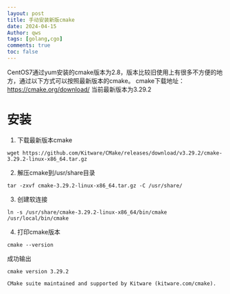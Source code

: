 ```yaml
---
layout: post
title: 手动安装新版cmake
date: 2024-04-15
Author: qws 
tags: [golang,cgo]
comments: true
toc: false
---
```


CentOS7通过yum安装的cmake版本为2.8，版本比较旧使用上有很多不方便的地方，通过以下方式可以按照最新版本的cmake。
cmake下载地址：https://cmake.org/download/
当前最新版本为3.29.2

# 安装  
1. 下载最新版本cmake  
```shell
wget https://github.com/Kitware/CMake/releases/download/v3.29.2/cmake-3.29.2-linux-x86_64.tar.gz
```
2. 解压cmake到/usr/share目录  
```shell
tar -zxvf cmake-3.29.2-linux-x86_64.tar.gz -C /usr/share/
```
3. 创建软连接  
```shell
ln -s /usr/share/cmake-3.29.2-linux-x86_64/bin/cmake /usr/local/bin/cmake
```
4. 打印cmake版本
```shell
cmake --version
```
成功输出
```shell
cmake version 3.29.2

CMake suite maintained and supported by Kitware (kitware.com/cmake).
```
